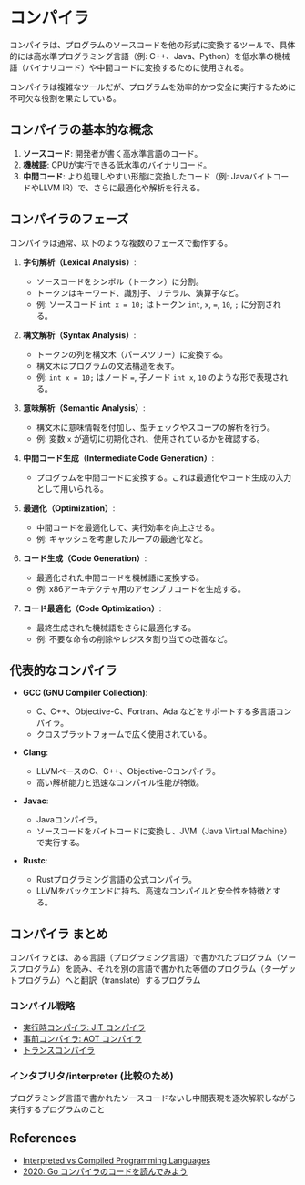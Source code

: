 # コンパイラ

コンパイラは、プログラムのソースコードを他の形式に変換するツールで、具体的には高水準プログラミング言語（例: C++、Java、Python）を低水準の機械語（バイナリコード）や中間コードに変換するために使用される。

コンパイラは複雑なツールだが、プログラムを効率的かつ安全に実行するために不可欠な役割を果たしている。

## コンパイラの基本的な概念

1. **ソースコード**: 開発者が書く高水準言語のコード。
2. **機械語**: CPUが実行できる低水準のバイナリコード。
3. **中間コード**: より処理しやすい形態に変換したコード（例: JavaバイトコードやLLVM IR）で、さらに最適化や解析を行える。

## コンパイラのフェーズ

コンパイラは通常、以下のような複数のフェーズで動作する。

1. **字句解析（Lexical Analysis）**:
    - ソースコードをシンボル（トークン）に分割。
    - トークンはキーワード、識別子、リテラル、演算子など。
    - 例: ソースコード `int x = 10;` はトークン `int`, `x`, `=`, `10`, `;` に分割される。

2. **構文解析（Syntax Analysis）**:
    - トークンの列を構文木（パースツリー）に変換する。
    - 構文木はプログラムの文法構造を表す。
    - 例: `int x = 10;` はノード `=`, 子ノード `int x`, `10` のような形で表現される。

3. **意味解析（Semantic Analysis）**:
    - 構文木に意味情報を付加し、型チェックやスコープの解析を行う。
    - 例: 変数 `x` が適切に初期化され、使用されているかを確認する。

4. **中間コード生成（Intermediate Code Generation）**:
    - プログラムを中間コードに変換する。これは最適化やコード生成の入力として用いられる。

5. **最適化（Optimization）**:
    - 中間コードを最適化して、実行効率を向上させる。
    - 例: キャッシュを考慮したループの最適化など。

6. **コード生成（Code Generation）**:
    - 最適化された中間コードを機械語に変換する。
    - 例: x86アーキテクチャ用のアセンブリコードを生成する。

7. **コード最適化（Code Optimization）**:
    - 最終生成された機械語をさらに最適化する。
    - 例: 不要な命令の削除やレジスタ割り当ての改善など。

## 代表的なコンパイラ

- **GCC (GNU Compiler Collection)**:
  - C、C++、Objective-C、Fortran、Ada などをサポートする多言語コンパイラ。
  - クロスプラットフォームで広く使用されている。

- **Clang**:
  - LLVMベースのC、C++、Objective-Cコンパイラ。
  - 高い解析能力と迅速なコンパイル性能が特徴。

- **Javac**:
  - Javaコンパイラ。
  - ソースコードをバイトコードに変換し、JVM（Java Virtual Machine）で実行する。

- **Rustc**:
  - Rustプログラミング言語の公式コンパイラ。
  - LLVMをバックエンドに持ち、高速なコンパイルと安全性を特徴とする。

## コンパイラ まとめ

コンパイラとは、ある言語（プログラミング言語）で書かれたプログラム（ソースプログラム）を読み、それを別の言語で書かれた等価のプログラム（ターゲットプログラム）へと翻訳（translate）するプログラム

### コンパイル戦略

- [実行時コンパイラ: JIT コンパイラ](https://ja.wikipedia.org/wiki/%E5%AE%9F%E8%A1%8C%E6%99%82%E3%82%B3%E3%83%B3%E3%83%91%E3%82%A4%E3%83%A9)
- [事前コンパイラ: AOT コンパイラ](https://ja.wikipedia.org/wiki/%E4%BA%8B%E5%89%8D%E3%82%B3%E3%83%B3%E3%83%91%E3%82%A4%E3%83%A9)
- [トランスコンパイラ](https://ja.wikipedia.org/wiki/%E3%83%88%E3%83%A9%E3%83%B3%E3%82%B9%E3%82%B3%E3%83%B3%E3%83%91%E3%82%A4%E3%83%A9)

### インタプリタ/interpreter (比較のため)

プログラミング言語で書かれたソースコードないし中間表現を逐次解釈しながら実行するプログラムのこと

## References

- [Interpreted vs Compiled Programming Languages](https://www.freecodecamp.org/news/compiled-versus-interpreted-languages/)
- [2020: Go コンパイラのコードを読んでみよう](https://kosui.me/posts/2020/12/golang-compiler/)

